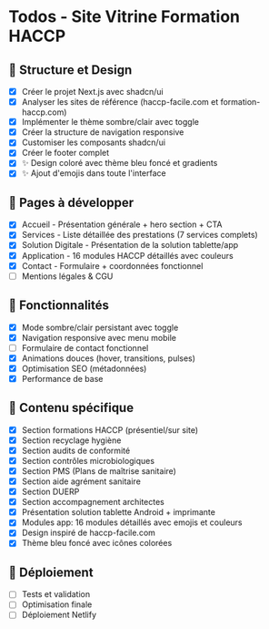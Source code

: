 # Todos - Site Vitrine Formation HACCP

## 🎯 Structure et Design
- [x] Créer le projet Next.js avec shadcn/ui
- [x] Analyser les sites de référence (haccp-facile.com et formation-haccp.com)
- [x] Implémenter le thème sombre/clair avec toggle
- [x] Créer la structure de navigation responsive
- [x] Customiser les composants shadcn/ui
- [x] Créer le footer complet
- [x] ✨ Design coloré avec thème bleu foncé et gradients
- [x] ✨ Ajout d'emojis dans toute l'interface

## 📄 Pages à développer
- [x] Accueil - Présentation générale + hero section + CTA
- [x] Services - Liste détaillée des prestations (7 services complets)
- [x] Solution Digitale - Présentation de la solution tablette/app
- [x] Application - 16 modules HACCP détaillés avec couleurs
- [x] Contact - Formulaire + coordonnées fonctionnel
- [ ] Mentions légales & CGU

## 🔧 Fonctionnalités
- [x] Mode sombre/clair persistant avec toggle
- [x] Navigation responsive avec menu mobile
- [ ] Formulaire de contact fonctionnel
- [x] Animations douces (hover, transitions, pulses)
- [x] Optimisation SEO (métadonnées)
- [x] Performance de base

## 🎨 Contenu spécifique
- [x] Section formations HACCP (présentiel/sur site)
- [x] Section recyclage hygiène
- [x] Section audits de conformité
- [x] Section contrôles microbiologiques
- [x] Section PMS (Plans de maîtrise sanitaire)
- [x] Section aide agrément sanitaire
- [x] Section DUERP
- [x] Section accompagnement architectes
- [x] Présentation solution tablette Android + imprimante
- [x] Modules app: 16 modules détaillés avec emojis et couleurs
- [x] Design inspiré de haccp-facile.com
- [x] Thème bleu foncé avec icônes colorées

## 🚀 Déploiement
- [ ] Tests et validation
- [ ] Optimisation finale
- [ ] Déploiement Netlify
